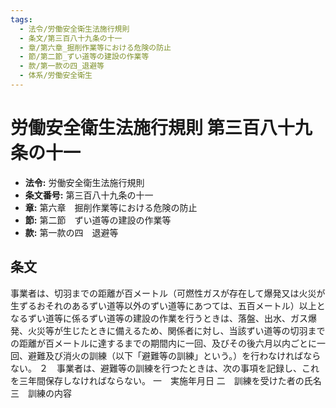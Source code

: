 ```yaml
---
tags:
  - 法令/労働安全衛生法施行規則
  - 条文/第三百八十九条の十一
  - 章/第六章_掘削作業等における危険の防止
  - 節/第二節_ずい道等の建設の作業等
  - 款/第一款の四_退避等
  - 体系/労働安全衛生
---
```

# 労働安全衛生法施行規則 第三百八十九条の十一

- **法令:** 労働安全衛生法施行規則
- **条文番号:** 第三百八十九条の十一
- **章:** 第六章　掘削作業等における危険の防止
- **節:** 第二節　ずい道等の建設の作業等
- **款:** 第一款の四　退避等

## 条文
事業者は、切羽までの距離が百メートル（可燃性ガスが存在して爆発又は火災が生ずるおそれのあるずい道等以外のずい道等にあつては、五百メートル）以上となるずい道等に係るずい道等の建設の作業を行うときは、落盤、出水、ガス爆発、火災等が生じたときに備えるため、関係者に対し、当該ずい道等の切羽までの距離が百メートルに達するまでの期間内に一回、及びその後六月以内ごとに一回、避難及び消火の訓練（以下「避難等の訓練」という。）を行わなければならない。
２　事業者は、避難等の訓練を行つたときは、次の事項を記録し、これを三年間保存しなければならない。
一　実施年月日
二　訓練を受けた者の氏名
三　訓練の内容

